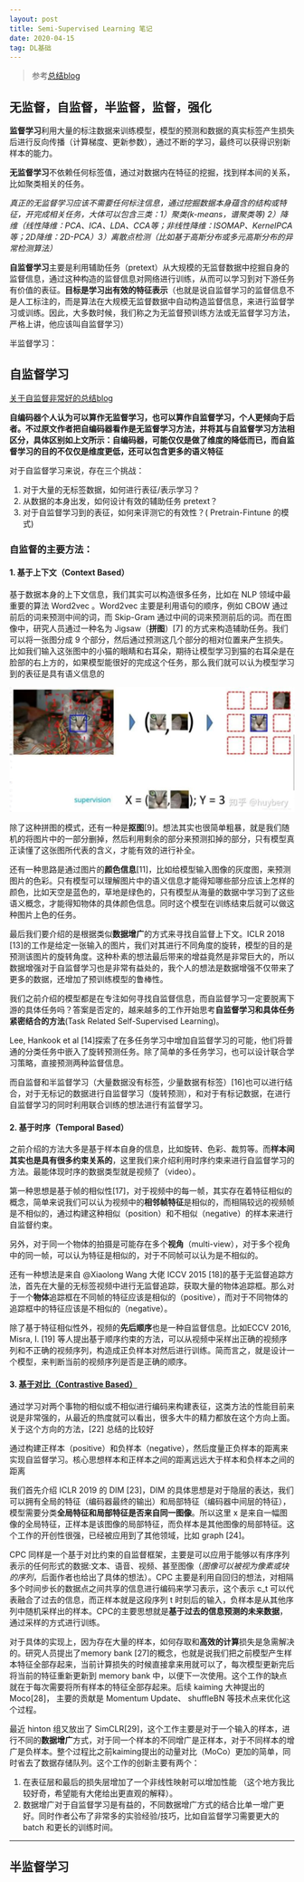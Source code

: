 ```yaml
---
layout: post
title: Semi-Supervised Learning 笔记
date: 2020-04-15 
tag: DL基础
---
```



> 参考[总结blog](https://zhen8838.github.io/2020/02/04/ssl-mixmatch/#more)


## 无监督，自监督，半监督，监督，强化

**监督学习**利用大量的标注数据来训练模型，模型的预测和数据的真实标签产生损失后进行反向传播（计算梯度、更新参数），通过不断的学习，最终可以获得识别新样本的能力。

**无监督学习**不依赖任何标签值，通过对数据内在特征的挖掘，找到样本间的关系，比如聚类相关的任务。

*真正的无监督学习应该不需要任何标注信息，通过挖掘数据本身蕴含的结构或特征，开完成相关任务，大体可以包含三类：1）聚类(k-means，谱聚类等) 2）降维（线性降维：PCA、ICA、LDA、CCA等；非线性降维：ISOMAP、KernelPCA等；2D降维：2D-PCA）3）离散点检测（比如基于高斯分布或多元高斯分布的异常检测算法）*

**自监督学习**主要是利用辅助任务（pretext）从大规模的无监督数据中挖掘自身的监督信息，通过这种构造的监督信息对网络进行训练，从而可以学习到对下游任务有价值的表征。**目标是学习出有效的特征表示**（也就是说自监督学习的监督信息不是人工标注的，而是算法在大规模无监督数据中自动构造监督信息，来进行监督学习或训练。因此，大多数时候，我们称之为无监督预训练方法或无监督学习方法，严格上讲，他应该叫自监督学习）

半监督学习：



## 自监督学习

[关于自监督非常好的总结blog](https://blog.csdn.net/sdu_hao/article/details/104515917)

**自编码器个人认为可以算作无监督学习，也可以算作自监督学习，个人更倾向于后者。不过原文作者把自编码器看作是无监督学习方法，并将其与自监督学习方法相区分，具体区别如上文所示：自编码器，可能仅仅是做了维度的降低而已，而自监督学习的目的不仅仅是维度更低，还可以包含更多的语义特征**

对于自监督学习来说，存在三个挑战：

1. 对于大量的无标签数据，如何进行表征/表示学习？
2. 从数据的本身出发，如何设计有效的辅助任务 pretext？
3. 对于自监督学习到的表征，如何来评测它的有效性？( Pretrain-Fintune 的模式)

### 自监督的主要方法：

#### 1. 基于上下文（Context Based）

基于数据本身的上下文信息，我们其实可以构造很多任务，比如在 NLP 领域中最重要的算法 Word2vec 。Word2vec 主要是利用语句的顺序，例如 CBOW 通过前后的词来预测中间的词，而 Skip-Gram 通过中间的词来预测前后的词。而在图像中，研究人员通过一种名为 Jigsaw（**拼图**）[7] 的方式来构造辅助任务。我们可以将一张图分成 9 个部分，然后通过预测这几个部分的相对位置来产生损失。比如我们输入这张图中的小猫的眼睛和右耳朵，期待让模型学习到猫的右耳朵是在脸部的右上方的，如果模型能很好的完成这个任务，那么我们就可以认为模型学习到的表征是具有语义信息的

![image-20200414144758271](../images/posts/image-20200414144758271.png)

除了这种拼图的模式，还有一种是**抠图**[9]。想法其实也很简单粗暴，就是我们随机的将图片中的一部分删掉，然后利用剩余的部分来预测扣掉的部分，只有模型真正读懂了这张图所代表的含义，才能有效的进行补全。

还有一种思路是通过图片的**颜色信息**[11]，比如给模型输入图像的灰度图，来预测图片的色彩。只有模型可以理解图片中的语义信息才能得知哪些部分应该上怎样的颜色，比如天空是蓝色的，草地是绿色的，只有模型从海量的数据中学习到了这些语义概念，才能得知物体的具体颜色信息。同时这个模型在训练结束后就可以做这种图片上色的任务。

最后我们要介绍的是根据类似**数据增广**的方式来寻找自监督上下文。ICLR 2018 [13]的工作是给定一张输入的图片，我们对其进行不同角度的旋转，模型的目的是预测该图片的旋转角度。这种朴素的想法最后带来的增益竟然是非常巨大的，所以数据增强对于自监督学习也是非常有益处的，我个人的想法是数据增强不仅带来了更多的数据，还增加了预训练模型的鲁棒性。

我们之前介绍的模型都是在专注如何寻找自监督信息，而自监督学习一定要脱离下游的具体任务吗？答案是否定的，越来越多的工作开始思考**自监督学习和具体任务紧密结合的方法**(Task Related Self-Supervised Learning)。

Lee, Hankook et al [14]探索了在多任务学习中增加自监督学习的可能，他们将普通的分类任务中嵌入了旋转预测任务。除了简单的多任务学习，也可以设计联合学习策略，直接预测两种监督信息。

而自监督和半监督学习（大量数据没有标签，少量数据有标签）[16]也可以进行结合，对于无标记的数据进行自监督学习（旋转预测），和对于有标记数据，在进行自监督学习的同时利用联合训练的想法进行有监督学习。

#### 2. 基于时序（Temporal Based）

之前介绍的方法大多是基于样本自身的信息，比如旋转、色彩、裁剪等。而**样本间其实也是具有很多约束关系的**，这里我们来介绍利用时序约束来进行自监督学习的方法。最能体现时序的数据类型就是视频了（video）。

第一种思想是基于帧的相似性[17]，对于视频中的每一帧，其实存在着特征相似的概念，简单来说我们可以认为视频中的**相邻帧特征**是相似的，而相隔较远的视频帧是不相似的，通过构建这种相似（position）和不相似（negative）的样本来进行自监督约束。

另外，对于同一个物体的拍摄是可能存在多个**视角**（multi-view），对于多个视角中的同一帧，可以认为特征是相似的，对于不同帧可以认为是不相似的。

还有一种想法是来自 @Xiaolong Wang 大佬 ICCV 2015 [18]的基于无监督追踪方法，首先在大量的无标签视频中进行无监督追踪，获取大量的物体追踪框。那么对于一个**物体**追踪框在不同帧的特征应该是相似的（positive），而对于不同物体的追踪框中的特征应该是不相似的（negative）。

除了基于特征相似性外，视频的**先后顺序**也是一种自监督信息。比如ECCV 2016, Misra, I. [19] 等人提出基于顺序约束的方法，可以从视频中采样出正确的视频序列和不正确的视频序列，构造成正负样本对然后进行训练。简而言之，就是设计一个模型，来判断当前的视频序列是否是正确的顺序。

#### 3. [基于对比（Contrastive Based）](https://ankeshanand.com/blog/2020/01/26/contrative-self-supervised-learning.html)

通过学习对两个事物的相似或不相似进行编码来构建表征，这类方法的性能目前来说是非常强的，从最近的热度就可以看出，很多大牛的精力都放在这个方向上面。关于这个方向的方法，[22] 总结的比较好

通过构建正样本（positive）和负样本（negative），然后度量正负样本的距离来实现自监督学习。核心思想样本和正样本之间的距离远远大于样本和负样本之间的距离

我们首先介绍 ICLR 2019 的 DIM [23]，DIM 的具体思想是对于隐层的表达，我们可以拥有全局的特征（编码器最终的输出）和局部特征（编码器中间层的特征），模型需要分类**全局特征和局部特征是否来自同一图像**。所以这里 x 是来自一幅图像的全局特征，正样本是该图像的局部特征，而负样本是其他图像的局部特征。这个工作的开创性很强，已经被应用到了其他领域，比如 graph [24]。

CPC 同样是一个基于对比约束的自监督框架，主要是可以应用于能够以有序序列表示的任何形式的数据:文本、语音、视频、甚至图像（*图像可以被视为像素或块的序列*，后面作者也给出了具体的想法）。CPC 主要是利用自回归的想法，对相隔多个时间步长的数据点之间共享的信息进行编码来学习表示，这个表示 c_t 可以代表融合了过去的信息，而正样本就是这段序列 t 时刻后的输入，负样本是从其他序列中随机采样出的样本。CPC的主要思想就是**基于过去的信息预测的未来数据**，通过采样的方式进行训练。

对于具体的实现上，因为存在大量的样本，如何存取和**高效的计算**损失是急需解决的。研究人员提出了memory bank [27]的概念，也就是说我们把之前模型产生样本特征全部存起来，当前计算损失的时候直接拿来用就可以了，每次模型更新完后将当前的特征重新更新到 memory bank 中，以便下一次使用。这个工作的缺点就在于每次需要将所有样本的特征全部存起来。后续 kaiming 大神提出的 Moco[28]， 主要的贡献是 Momentum Update、 shuffleBN 等技术点来优化这个过程。

最近 hinton 组又放出了 SimCLR[29]，这个工作主要是对于一个输入的样本，进行不同的**数据增广**方式，对于同一个样本的不同增广是正样本，对于不同样本的增广是负样本。整个过程比之前kaiming提出的动量对比（MoCo）更加的简单，同时省去了数据存储队列。这个工作的创新主要有两个：

1. 在表征层和最后的损失层增加了一个非线性映射可以增加性能 （这个地方我比较好奇，希望能有大佬给出更直观的解释）。
2. 数据增广对于自监督学习是有益的，不同数据增广方式的结合比单一增广更好。同时作者公布了非常多的实验经验/技巧，比如自监督学习需要更大的 batch 和更长的训练时间。

----



## 半监督学习



